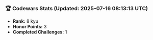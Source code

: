### 🏆 Codewars Stats (Updated: 2025-07-16 08:13:13 UTC)

- **Rank:** 8 kyu
- **Honor Points:** 3
- **Completed Challenges:** 1
